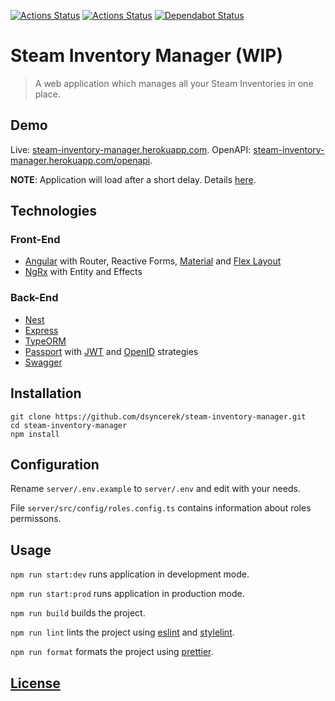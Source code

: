 [![Actions Status](https://github.com/dsyncerek/steam-inventory-manager/workflows/ServerCI/badge.svg)](https://github.com/dsyncerek/steam-inventory-manager/actions)
[![Actions Status](https://github.com/dsyncerek/steam-inventory-manager/workflows/ClientCI/badge.svg)](https://github.com/dsyncerek/steam-inventory-manager/actions)
[![Dependabot Status](https://api.dependabot.com/badges/status?host=github&repo=dsyncerek/steam-inventory-manager)](https://dependabot.com)

# Steam Inventory Manager (WIP)

> A web application which manages all your Steam Inventories in one place.

## Demo

Live: [steam-inventory-manager.herokuapp.com](https://steam-inventory-manager.herokuapp.com/).
OpenAPI: [steam-inventory-manager.herokuapp.com/openapi](https://steam-inventory-manager.herokuapp.com/openapi).

**NOTE**: Application will load after a short delay. Details [here](https://devcenter.heroku.com/articles/free-dyno-hours).

## Technologies

### Front-End

- [Angular](https://github.com/angular/angular) with Router, Reactive Forms, [Material](https://github.com/angular/components) and [Flex Layout](https://github.com/angular/flex-layout/)
- [NgRx](https://github.com/ngrx/platform) with Entity and Effects

### Back-End

- [Nest](https://github.com/nestjs/nest)
- [Express](https://github.com/expressjs/express)
- [TypeORM](https://github.com/typeorm/typeorm)
- [Passport](https://github.com/jaredhanson/passport) with [JWT](https://github.com/mikenicholson/passport-jwt) and [OpenID](https://github.com/jaredhanson/passport-openid) strategies
- [Swagger](https://github.com/swagger-api/swagger-ui)

## Installation

```
git clone https://github.com/dsyncerek/steam-inventory-manager.git
cd steam-inventory-manager
npm install
```

## Configuration

Rename `server/.env.example` to `server/.env` and edit with your needs.

File `server/src/config/roles.config.ts` contains information about roles permissons.

## Usage

`npm run start:dev` runs application in development mode.

`npm run start:prod` runs application in production mode.

`npm run build` builds the project.

`npm run lint` lints the project using [eslint](https://github.com/eslint/eslint) and [stylelint](https://github.com/stylelint/stylelint).

`npm run format` formats the project using [prettier](https://github.com/prettier/prettier).

## [License](LICENSE)
